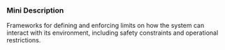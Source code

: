 ### Mini Description

Frameworks for defining and enforcing limits on how the system can interact with its environment, including safety constraints and operational restrictions.
